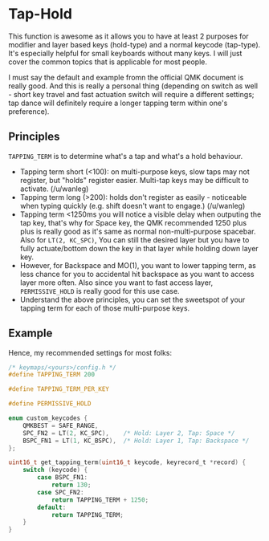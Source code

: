 # Tap-Hold

This function is awesome as it allows you to have at least 2 purposes for modifier and layer based keys (hold-type) and a normal keycode (tap-type). It's especially helpful for small keyboards without many keys. I will just cover the common topics that is applicable for most people. 

I must say the default and example fromn the official QMK document is really good. And this is really a personal thing (depending on switch as well - short key travel and fast actuation switch will require a different settings; tap dance will definitely require a longer tapping term within one's preference).

## Principles

`TAPPING_TERM` is to determine what's a tap and what's a hold behaviour.
- Tapping term short (<100): on multi-purpose keys, slow taps may not register, but "holds" register easier. Multi-tap keys may be difficult to activate. (/u/wanleg)
- Tapping term long (>200): holds don't register as easily - noticeable when typing quickly (e.g. shift doesn't want to engage.) (/u/wanleg)
- Tapping term <1250ms you will notice a visible delay when outputing the tap key, that's why for Space key, the QMK recommended 1250 plus plus is really good as it's same as normal non-multi-purpose spacebar. Also for `LT(2, KC_SPC)`, You can still the desired layer but you have to fully actuate/bottom down the key in that layer while holding down layer key.
- However, for Backspace and MO(1), you want to lower tapping term, as less chance for you to accidental hit backspace as you want to access layer more often. Also since you want to fast access layer, `PERMISSIVE_HOLD` is really good for this use case.
- Understand the above principles, you can set the sweetspot of your tapping term for each of those multi-purpose keys.

## Example 

Hence, my recommended settings for most folks:

```c
/* keymaps/<yours>/config.h */
#define TAPPING_TERM 200

#define TAPPING_TERM_PER_KEY

#define PERMISSIVE_HOLD
```

```c
enum custom_keycodes {
    QMKBEST = SAFE_RANGE,
    SPC_FN2 = LT(2, KC_SPC),    /* Hold: Layer 2, Tap: Space */
    BSPC_FN1 = LT(1, KC_BSPC),  /* Hold: Layer 1, Tap: Backspace */
};

uint16_t get_tapping_term(uint16_t keycode, keyrecord_t *record) {
    switch (keycode) {
        case BSPC_FN1:
            return 130;
        case SPC_FN2:
            return TAPPING_TERM + 1250;
        default:
            return TAPPING_TERM;
    }
}
```
